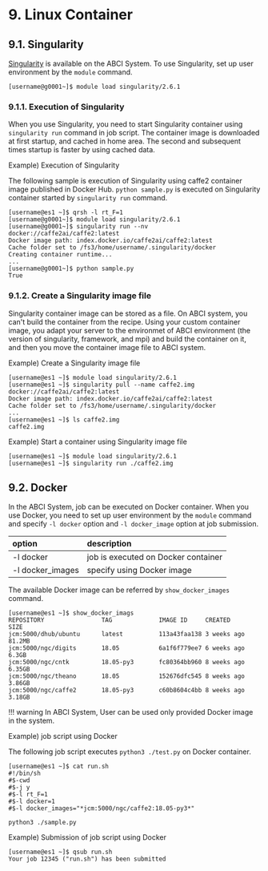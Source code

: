 # 9. Linux Container

## 9.1. Singularity

[Singularity](https://www.sylabs.io/singularity/) is available on the ABCI System.
To use Singularity, set up user environment by the `module` command.

```
[username@g0001~]$ module load singularity/2.6.1
```

### 9.1.1. Execution of Singularity

When you use Singularity, you need to start Singularity container using `singularity run` command in job script.
The container image is downloaded at first startup, and cached in home area.
The second and subsequent times startup is faster by using cached data.

Example) Execution of Singularity

The following sample is execution of Singularity using caffe2 container image published in Docker Hub.
`python sample.py` is executed on Singularity container started by `singularity run` command.

```
[username@es1 ~]$ qrsh -l rt_F=1
[username@g0001~]$ module load singularity/2.6.1
[username@g0001~]$ singularity run --nv docker://caffe2ai/caffe2:latest
Docker image path: index.docker.io/caffe2ai/caffe2:latest
Cache folder set to /fs3/home/username/.singularity/docker
Creating container runtime...
...
[username@g0001~]$ python sample.py
True
```

### 9.1.2. Create a Singularity image file

Singularity container image can be stored as a file.
On ABCI system, you can't build the container from the recipe.
Using your custom container image, you adapt your server to the environmet of ABCI environment (the version of singularity, framework, and mpi) and build the container on it,
and then you move the container image file to ABCI system.

Example) Create a Singularity image file

```
[username@es1 ~]$ module load singularity/2.6.1
[username@es1 ~]$ singularity pull --name caffe2.img docker://caffe2ai/caffe2:latest
Docker image path: index.docker.io/caffe2ai/caffe2:latest
Cache folder set to /fs3/home/username/.singularity/docker
...
[username@es1 ~]$ ls caffe2.img
caffe2.img
```

Example) Start a container using Singularity image file

```
[username@es1 ~]$ module load singularity/2.6.1
[username@es1 ~]$ singularity run ./caffe2.img
```

## 9.2. Docker

In the ABCI System, job can be executed on Docker container.
When you use Docker, you need to set up user environment by the `module` command and specify `-l docker` option and `-l docker_image` option at job submission.


| option | description |
|:--|:--|
| -l docker | job is executed on Docker container |
| -l docker_images | specify using Docker image |

The available Docker image can be referred by `show_docker_images` command.

```
[username@es1 ~]$ show_docker_imags
REPOSITORY                TAG             IMAGE ID     CREATED       SIZE
jcm:5000/dhub/ubuntu      latest          113a43faa138 3 weeks ago   81.2MB
jcm:5000/ngc/digits       18.05           6a1f6f779ee7 6 weeks ago   6.3GB
jcm:5000/ngc/cntk         18.05-py3       fc80364bb960 8 weeks ago   6.35GB
jcm:5000/ngc/theano       18.05           152676dfc545 8 weeks ago   3.86GB
jcm:5000/ngc/caffe2       18.05-py3       c60b8604c4bb 8 weeks ago   3.18GB
```

!!! warning
    In ABCI System, User can be used only provided Docker image in the system.

Example) job script using Docker

The following job script executes `python3 ./test.py` on Docker container.

```
[username@es1 ~]$ cat run.sh
#!/bin/sh
#$-cwd
#$-j y
#$-l rt_F=1
#$-l docker=1
#$-l docker_images="*jcm:5000/ngc/caffe2:18.05-py3*"

python3 ./sample.py
```

Example) Submission of job script using Docker

```
[username@es1 ~]$ qsub run.sh
Your job 12345 ("run.sh") has been submitted
```

